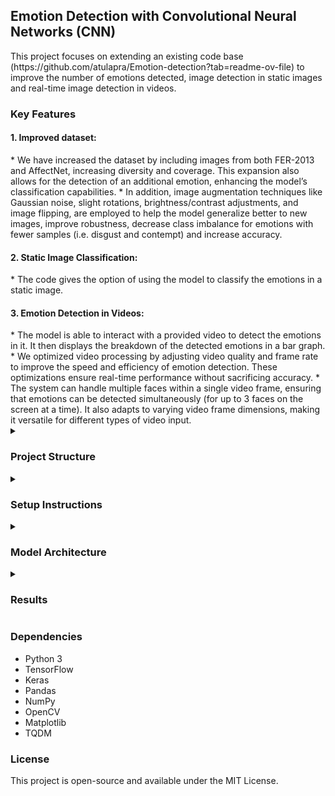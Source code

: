 <h2>Emotion Detection with Convolutional Neural Networks (CNN)</h2>
This project focuses on extending an existing code base (https://github.com/atulapra/Emotion-detection?tab=readme-ov-file) to improve the number of emotions detected, image detection in static images and real-time image detection in videos.

<h3>Key Features</h3>

<h4>1. Improved dataset:</h4>
    * We have increased the dataset by including images from both FER-2013 and AffectNet, increasing diversity and coverage. This expansion also allows for the detection of an additional emotion, enhancing the model’s classification capabilities.
    * In addition, image augmentation techniques like Gaussian noise, slight rotations, brightness/contrast adjustments, and image flipping, are employed to help the model generalize better to new images, improve robustness, decrease class imbalance for emotions with fewer samples (i.e. disgust and contempt) and increase accuracy.
<h4>2. Static Image Classification:</h4>
    * The code gives the option of using the model to classify the emotions in a static image. 
<h4>3. Emotion Detection in Videos:</h4>
    * The model is able to interact with a provided video to detect the emotions in it. It then displays the breakdown of the detected emotions in a bar graph.
    * We optimized video processing by adjusting video quality and frame rate to improve the speed and efficiency of emotion detection. These optimizations ensure real-time performance without sacrificing accuracy.
    * The system can handle multiple faces within a single video frame, ensuring that emotions can be detected simultaneously (for up to 3 faces on the screen at a time). It also adapts to varying video frame dimensions, making it versatile for different types of video input.

<details>
<summary><h3>Project Structure</h3></summary>

- **dataset_prepare.py** - Prepares the FER-2013 dataset by reading fer2013.csv, converting each data row into an image, and organizing images by emotion labels for training and testing.
- **emotions.py** - Contains the main CNN model for training and testing emotion detection. It also includes code for testing the trained model on sample images and videos.
- **fer2013.csv** - The dataset file containing pixel data and emotion labels for each image.
- **model.h5 and model.weights.h5** - Saved model files that allow loading a pre-trained model instead of training from scratch.
- **haarcascade_frontalface_default.xml** - A pre-trained face detector from OpenCV, used to locate faces in images.
- **plot.png** - A visualization of the model's accuracy and loss over training epochs.
- **data** - Directory where processed images are stored after running dataset_prepare.py.
- **requirements.txt** - Specifies the necessary requirements for running the code.
- **code_references.txt** - Lists the resources used for the code.
- **data_augmentations.ipynb** - Code used for augmenting images in the dataset. Does not need to be run since augmented images are included. Provided for completeness.
</details>

<details>
<summary><h3>Setup Instructions</h3></summary>
   
* Refer to the installation guide for this.
* You can download the PDF here: [Example PDF](https://github.com/username/repository-name/raw/main/docs/example.pdf)

</details>

<details>
<summary><h3>Model Architecture</h3></summary>

The CNN model in emotions.py is structured as follows:
* **Convolutional Layers** - For detecting spatial features in images.
* **MaxPooling Layers** - For reducing spatial dimensions and computation.
* **Dropout Layers** - To prevent overfitting by randomly disabling neurons during training.
* **Dense Layers** - Fully connected layers for final emotion classification.
* **Softmax Output** - For multiclass classification of emotions and their intensities.
</details>

<details>
<summary><h3>Results</h3></summary>
The model's training performance, including accuracy and loss, is visualized in plot.png. With the applied data augmentation techniques, the model achieves improved generalization and robustness in emotion detection.

![An image with two graphs showing model loss and accuracy.]([URL]([https://github.com/sinapah/comp-vision-project/blob/final-version/src/plot.png](https://github.com/sinapah/comp-vision-project/blob/final-version/src/plot.png?raw=true)))
[<img src="[path/to/image.png](https://github.com/sinapah/comp-vision-project/blob/final-version/src/plot.png)">]([https://link-to-your-URL/](https://github.com/sinapah/comp-vision-project/blob/final-version/src/plot.png?raw=true)),

</details>

<h3>Dependencies</h3>

* Python 3
* TensorFlow
* Keras
* Pandas
* NumPy
* OpenCV
* Matplotlib
* TQDM


<h3>License</h3>
This project is open-source and available under the MIT License.

